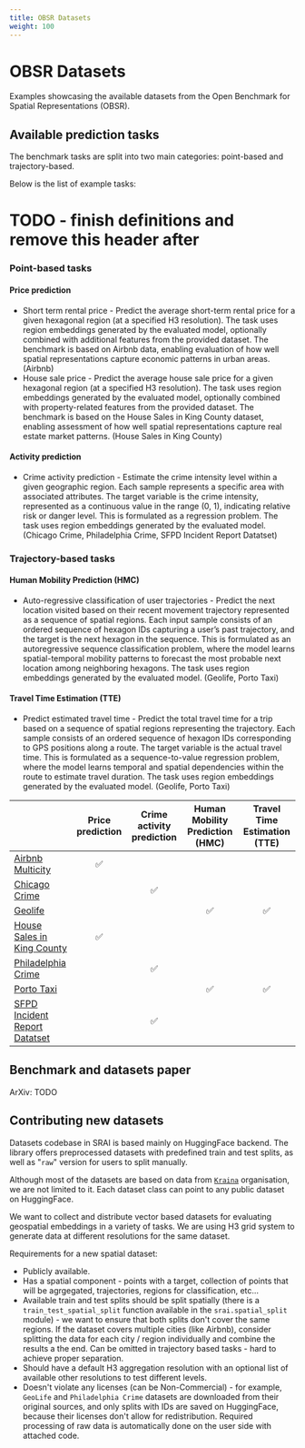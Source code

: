 ```yaml
---
title: OBSR Datasets
weight: 100
---
```



# OBSR Datasets

Examples showcasing the available datasets from the Open Benchmark for Spatial Representations (OBSR).

## Available prediction tasks

The benchmark tasks are split into two main categories: point-based and trajectory-based.

Below is the list of example tasks:

# TODO - finish definitions and remove this header after

### Point-based tasks

#### Price prediction

- Short term rental price - Predict the average short-term rental price for a given hexagonal region (at a specified H3 resolution). The task uses region embeddings generated by the evaluated model, optionally combined with additional features from the provided dataset. The benchmark is based on Airbnb data, enabling evaluation of how well spatial representations capture economic patterns in urban areas. (Airbnb)
- House sale price - Predict the average house sale price for a given hexagonal region (at a specified H3 resolution). The task uses region embeddings generated by the evaluated model, optionally combined with property-related features from the provided dataset. The benchmark is based on the House Sales in King County dataset, enabling assessment of how well spatial representations capture real estate market patterns. (House Sales in King County)

#### Activity prediction

- Crime activity prediction - Estimate the crime intensity level within a given geographic region. Each sample represents a specific area with associated attributes. The target variable is the crime intensity, represented as a continuous value in the range (0, 1), indicating relative risk or danger level. This is formulated as a regression problem. The task uses region embeddings generated by the evaluated model. (Chicago Crime, Philadelphia Crime, SFPD Incident Report Datatset)

### Trajectory-based tasks

#### Human Mobility Prediction (HMC)

- Auto-regressive classification of user trajectories - Predict the next location visited based on their recent movement trajectory represented as a sequence of spatial regions. Each input sample consists of an ordered sequence of hexagon IDs capturing a user’s past trajectory, and the target is the next hexagon in the sequence. This is formulated as an autoregressive sequence classification problem, where the model learns spatial-temporal mobility patterns to forecast the most probable next location among neighboring hexagons. The task uses region embeddings generated by the evaluated model. (Geolife, Porto Taxi)

#### Travel Time Estimation (TTE)

- Predict estimated travel time - Predict the total travel time for a trip based on a sequence of spatial regions representing the trajectory. Each sample consists of an ordered sequence of hexagon IDs corresponding to GPS positions along a route. The target variable is the actual travel time. This is formulated as a sequence-to-value regression problem, where the model learns temporal and spatial dependencies within the route to estimate travel duration. The task uses region embeddings generated by the evaluated model. (Geolife, Porto Taxi)

|  | Price prediction | Crime activity prediction | Human Mobility Prediction (HMC) | Travel Time Estimation (TTE) |
|---|:---:|:---:|:---:|:---:|
| [Airbnb Multicity](airbnb_multicity.ipynb) | ✅ |  |  |  |
| [Chicago Crime](chicago_crime.ipynb) |  | ✅ |  |  |
| [Geolife](geolife.ipynb) |  |  | ✅ | ✅ |
| [House Sales in King County](house_sales_in_king_county.ipynb) | ✅ |  |  |  |
| [Philadelphia Crime](philadelphia_crime.ipynb) |  | ✅ |  |  |
| [Porto Taxi](porto_taxi.ipynb) |  |  | ✅ | ✅ |
| [SFPD Incident Report Datatset](police_department_incidents.ipynb) |  | ✅ |  |  |

## Benchmark and datasets paper

ArXiv: TODO

## Contributing new datasets

Datasets codebase in SRAI is based mainly on HuggingFace backend. The library offers preprocessed datasets with predefined train and test splits, as well as "`raw`" version for users to split manually.

Although most of the datasets are based on data from [`Kraina`](https://huggingface.co/kraina) organisation, we are not limited to it. Each dataset class can point to any public dataset on HuggingFace.

We want to collect and distribute vector based datasets for evaluating geospatial embeddings in a variety of tasks. We are using H3 grid system to generate data at different resolutions for the same dataset.

Requirements for a new spatial dataset:

- Publicly available.
- Has a spatial component - points with a target, collection of points that will be agrgegated, trajectories, regions for classification, etc...
- Available train and test splits should be split spatially (there is a `train_test_spatial_split` function available in the `srai.spatial_split` module) - we want to ensure that both splits don't cover the same regions. If the dataset covers multiple cities (like Airbnb), consider splitting the data for each city / region individually and combine the results a the end. Can be omitted in trajectory based tasks - hard to achieve proper separation.
- Should have a default H3 aggregation resolution with an optional list of available other resolutions to test different levels.
- Doesn't violate any licenses (can be Non-Commercial) - for example, `GeoLife` and `Philadelphia Crime` datasets are downloaded from their original sources, and only splits with IDs are saved on HuggingFace, because their licenses don't allow for redistribution. Required processing of raw data is automatically done on the user side with attached code.
